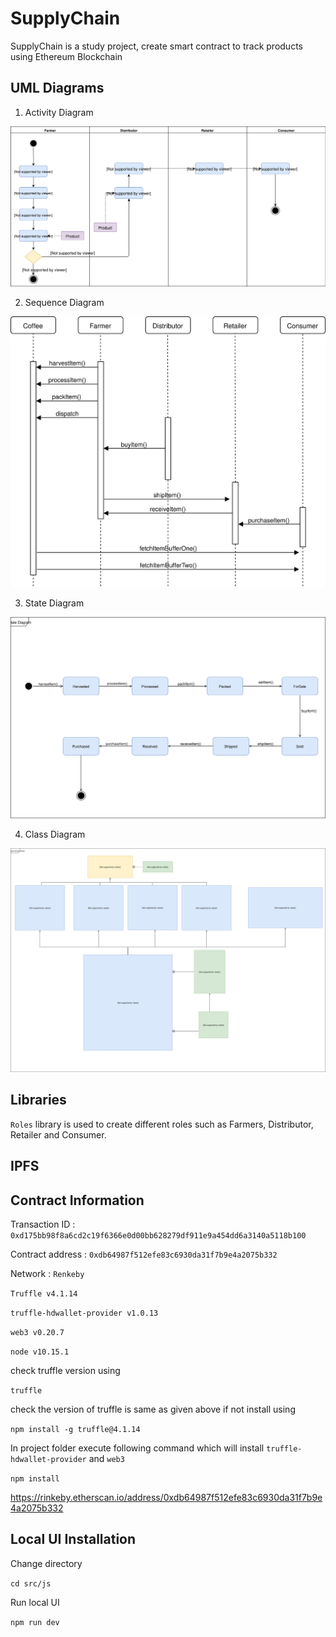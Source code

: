 # SupplyChain

SupplyChain is a study project, create smart contract to track products using Ethereum Blockchain

## UML Diagrams

1. Activity Diagram

![Activity Diagram](uml/SupplyChainActivityDiagram.svg "Activity Diagram")

2. Sequence Diagram

![Sequence Diagram](uml/SequenceDiagram.svg "Sequence Diagram")

3. State Diagram

![State Diagram](uml/StateDiagram.svg "State Diagram")

4. Class Diagram

![Class Diagram](uml/ClassDiagram.svg "Class Diagram")

## Libraries

 `Roles` library is used to create different roles such as Farmers, Distributor, Retailer and Consumer.

## IPFS

## Contract Information

Transaction ID : `0xd175bb98f8a6cd2c19f6366e0d00bb628279df911e9a454dd6a3140a5118b100`

Contract address : `0xdb64987f512efe83c6930da31f7b9e4a2075b332` 

Network : `Renkeby`


`Truffle v4.1.14`

`truffle-hdwallet-provider v1.0.13`

`web3 v0.20.7`

`node v10.15.1`

check truffle version using

`truffle`

check the version of truffle is same as given above if not install using 

`npm install -g truffle@4.1.14`

In project folder execute following command which will install `truffle-hdwallet-provider` and `web3`

`npm install `



https://rinkeby.etherscan.io/address/0xdb64987f512efe83c6930da31f7b9e4a2075b332

## Local UI Installation

Change directory

`cd src/js`

Run local UI

`npm run dev`

